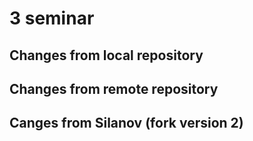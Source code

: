 # 3 seminar

## Changes from local repository

## Changes from remote repository

## Canges from Silanov (fork version 2)